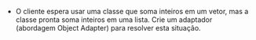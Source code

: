 - O cliente espera usar uma classe que
soma inteiros em um vetor, mas a classe pronta soma inteiros em uma lista. Crie um
adaptador (abordagem Object Adapter) para resolver esta situação. 